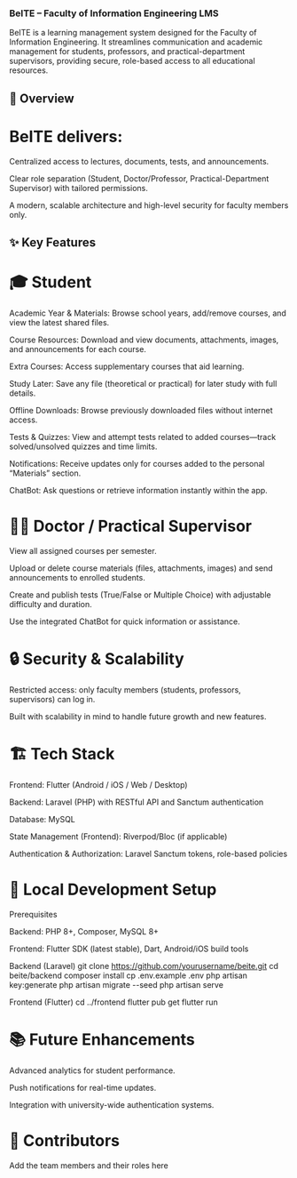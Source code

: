 ### BeITE – Faculty of Information Engineering LMS

BeITE is a learning management system designed for the Faculty of Information Engineering.
It streamlines communication and academic management for students, professors, and practical-department supervisors, providing secure, role-based access to all educational resources.

## 📝 Overview

# BeITE delivers:

Centralized access to lectures, documents, tests, and announcements.

Clear role separation (Student, Doctor/Professor, Practical-Department Supervisor) with tailored permissions.

A modern, scalable architecture and high-level security for faculty members only.

## ✨ Key Features
# 🎓 Student

Academic Year & Materials: Browse school years, add/remove courses, and view the latest shared files.

Course Resources: Download and view documents, attachments, images, and announcements for each course.

Extra Courses: Access supplementary courses that aid learning.

Study Later: Save any file (theoretical or practical) for later study with full details.

Offline Downloads: Browse previously downloaded files without internet access.

Tests & Quizzes: View and attempt tests related to added courses—track solved/unsolved quizzes and time limits.

Notifications: Receive updates only for courses added to the personal “Materials” section.

ChatBot: Ask questions or retrieve information instantly within the app.

# 👨‍🏫 Doctor / Practical Supervisor

View all assigned courses per semester.

Upload or delete course materials (files, attachments, images) and send announcements to enrolled students.

Create and publish tests (True/False or Multiple Choice) with adjustable difficulty and duration.

Use the integrated ChatBot for quick information or assistance.

# 🔒 Security & Scalability

Restricted access: only faculty members (students, professors, supervisors) can log in.

Built with scalability in mind to handle future growth and new features.

# 🏗️ Tech Stack

Frontend: Flutter (Android / iOS / Web / Desktop)

Backend: Laravel (PHP) with RESTful API and Sanctum authentication

Database: MySQL

State Management (Frontend): Riverpod/Bloc (if applicable)

Authentication & Authorization: Laravel Sanctum tokens, role-based policies

# 🚀 Local Development Setup
Prerequisites

Backend: PHP 8+, Composer, MySQL 8+

Frontend: Flutter SDK (latest stable), Dart, Android/iOS build tools

Backend (Laravel)
git clone https://github.com/yourusername/beite.git
cd beite/backend
composer install
cp .env.example .env
php artisan key:generate
php artisan migrate --seed
php artisan serve

Frontend (Flutter)
cd ../frontend
flutter pub get
flutter run

# 📚 Future Enhancements

Advanced analytics for student performance.

Push notifications for real-time updates.

Integration with university-wide authentication systems.

# 👥 Contributors

Add the team members and their roles here
